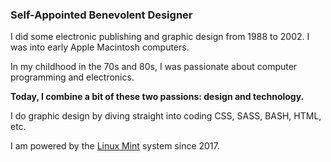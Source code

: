 ### Self-Appointed Benevolent Designer

I did some electronic publishing and graphic design from 1988 to 2002. I was into early Apple Macintosh computers.

In my childhood in the 70s and 80s, I was passionate about computer programming and electronics.

**Today, I combine a bit of these two passions: design and technology.**

I do graphic design by diving straight into coding CSS, SASS, BASH, HTML, etc.

I am powered by the [Linux Mint](https://linuxmint.com/) system since 2017.
